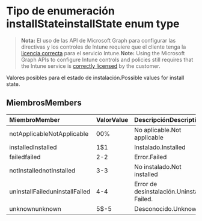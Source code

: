 # <a name="installstate-enum-type"></a><span data-ttu-id="83ed5-101">Tipo de enumeración installState</span><span class="sxs-lookup"><span data-stu-id="83ed5-101">installState enum type</span></span>

> <span data-ttu-id="83ed5-102">**Nota:** El uso de las API de Microsoft Graph para configurar las directivas y los controles de Intune requiere que el cliente tenga la [licencia correcta](https://go.microsoft.com/fwlink/?linkid=839381) para el servicio Intune.</span><span class="sxs-lookup"><span data-stu-id="83ed5-102">**Note:** Using the Microsoft Graph APIs to configure Intune controls and policies still requires that the Intune service is [correctly licensed](https://go.microsoft.com/fwlink/?linkid=839381) by the customer.</span></span>

<span data-ttu-id="83ed5-103">Valores posibles para el estado de instalación.</span><span class="sxs-lookup"><span data-stu-id="83ed5-103">Possible values for install state.</span></span>
## <a name="members"></a><span data-ttu-id="83ed5-104">Miembros</span><span class="sxs-lookup"><span data-stu-id="83ed5-104">Members</span></span>
|<span data-ttu-id="83ed5-105">Miembro</span><span class="sxs-lookup"><span data-stu-id="83ed5-105">Member</span></span>|<span data-ttu-id="83ed5-106">Valor</span><span class="sxs-lookup"><span data-stu-id="83ed5-106">Value</span></span>|<span data-ttu-id="83ed5-107">Descripción</span><span class="sxs-lookup"><span data-stu-id="83ed5-107">Description</span></span>|
|:---|:---|:---|
|<span data-ttu-id="83ed5-108">notApplicable</span><span class="sxs-lookup"><span data-stu-id="83ed5-108">NotApplicable</span></span>|<span data-ttu-id="83ed5-109">0</span><span class="sxs-lookup"><span data-stu-id="83ed5-109">0%</span></span>|<span data-ttu-id="83ed5-110">No aplicable.</span><span class="sxs-lookup"><span data-stu-id="83ed5-110">Not applicable</span></span>|
|<span data-ttu-id="83ed5-111">installed</span><span class="sxs-lookup"><span data-stu-id="83ed5-111">Installed</span></span>|<span data-ttu-id="83ed5-112">1</span><span class="sxs-lookup"><span data-stu-id="83ed5-112">$1</span></span>|<span data-ttu-id="83ed5-113">Instalado.</span><span class="sxs-lookup"><span data-stu-id="83ed5-113">Installed</span></span>|
|<span data-ttu-id="83ed5-114">failed</span><span class="sxs-lookup"><span data-stu-id="83ed5-114">failed</span></span>|<span data-ttu-id="83ed5-115">2</span><span class="sxs-lookup"><span data-stu-id="83ed5-115">-2</span></span>|<span data-ttu-id="83ed5-116">Error.</span><span class="sxs-lookup"><span data-stu-id="83ed5-116">Failed</span></span>|
|<span data-ttu-id="83ed5-117">notInstalled</span><span class="sxs-lookup"><span data-stu-id="83ed5-117">notInstalled</span></span>|<span data-ttu-id="83ed5-118">3</span><span class="sxs-lookup"><span data-stu-id="83ed5-118">-3</span></span>|<span data-ttu-id="83ed5-119">No instalado.</span><span class="sxs-lookup"><span data-stu-id="83ed5-119">Not installed</span></span>|
|<span data-ttu-id="83ed5-120">uninstallFailed</span><span class="sxs-lookup"><span data-stu-id="83ed5-120">uninstallFailed</span></span>|<span data-ttu-id="83ed5-121">4</span><span class="sxs-lookup"><span data-stu-id="83ed5-121">-4</span></span>|<span data-ttu-id="83ed5-122">Error de desinstalación.</span><span class="sxs-lookup"><span data-stu-id="83ed5-122">Uninstall Failed.</span></span>|
|<span data-ttu-id="83ed5-123">unknown</span><span class="sxs-lookup"><span data-stu-id="83ed5-123">unknown</span></span>|<span data-ttu-id="83ed5-124">5</span><span class="sxs-lookup"><span data-stu-id="83ed5-124">$-5</span></span>|<span data-ttu-id="83ed5-125">Desconocido.</span><span class="sxs-lookup"><span data-stu-id="83ed5-125">Unknown</span></span>|



